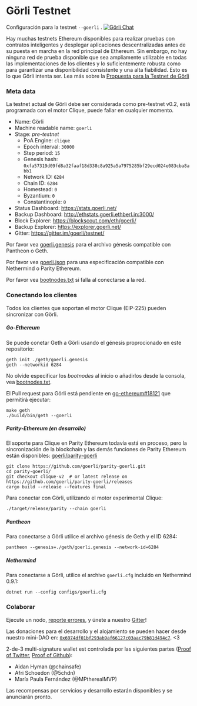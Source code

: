 # Görli Testnet
Configuración para la testnet `--goerli` . [![Görli Chat](https://badges.gitter.im/gitterHQ/gitter.png)](https://gitter.im/goerli/testnet)

Hay muchas testnets Ethereum disponibles para realizar pruebas con contratos inteligentes y desplegar aplicaciones descentralizadas antes de su puesta en marcha en la red principal de Ethereum. Sin embargo, no hay ninguna red de prueba disponible que sea ampliamente utilizable en todas las implementaciones de los clientes y lo suficientemente robusta como para garantizar una disponibilidad consistente y una alta fiabilidad. Esto es lo que Görli intenta ser. Lea más sobre la [Propuesta para la Testnet de Görli](https://dev.to/5chdn/the-grli-testnet-proposal---a-call-for-participation-58pf)

### Meta data

La testnet actual de Görli debe ser considerada como pre-testnet v0.2, está programada con el motor Clique, puede fallar en cualquier momento.

- Name: Görli
- Machine readable name: `goerli`
- Stage: _pre-testnet_
  - PoA Engine: `clique`
  - Epoch interval: `30000`
  - Step period: `15`
  - Genesis hash: `0xfa57319d09fd8a32faaf18d338c8a925a5a7975285bf29ecd024e083cba8abb1`
  - Network ID: `6284`
  - Chain ID: `6284`
  - Homestead: `0`
  - Byzantium: `0`
  - Constantinople: `0`
- Status Dashboard: https://stats.goerli.net/
- Backup Dashboard: http://ethstats.goerli.ethberl.in:3000/
- Block Explorer: https://blockscout.com/eth/goerli/
- Backup Explorer: https://explorer.goerli.net/
- Gitter: https://gitter.im/goerli/testnet/

Por favor vea [goerli.genesis](geth/goerli.genesis) para el archivo génesis compatible con Pantheon o Geth.

Por favor vea [goerli.json](parity/goerli.json) para una especificación compatible con Nethermind o Parity Ethereum.

Por favor vea [bootnodes.txt](bootnodes.txt) si falla al conectarse a la red.

### Conectando los clientes

Todos los clientes que soportan el motor Clique (EIP-225) pueden sincronizar con Görli.

##### Go-Ethereum

Se puede conetar Geth a Görli usando el génesis proprocionado en este repositorio:

```
geth init ./geth/goerli.genesis
geth --networkid 6284
```

No olvide especificar los _bootnodes_ al inicio o añadirlos desde la consola, vea [bootnodes.txt](bootnodes.txt).

El Pull request para Görli está pendiente en [go-ethereum#18121](https://github.com/ethereum/go-ethereum/pull/18121) que permitirá ejecutar:

```
make geth
./build/bin/geth --goerli
```

##### Parity-Ethereum (en desarrollo)

El soporte para Clique en Parity Ethereum todavía está en proceso, pero la sincronización de la blockchain y las demás funciones de Parity Ethereum están disponibles: [goerli/parity-goerli](https://github.com/goerli/parity-goerli)

```
git clone https://github.com/goerli/parity-goerli.git
cd parity-goerli/
git checkout clique-v2  # or latest release on https://github.com/goerli/parity-goerli/releases
cargo build --release --features final
```

Para conectar con Görli, utilizando el motor experimental Clique:

```
./target/release/parity --chain goerli
```

##### Pantheon

Para conectarse a Görli utilice el archivo génesis de Geth y el ID 6284:

```
pantheon --genesis=./geth/goerli.genesis --network-id=6284
```

##### Nethermind

Para conectarse a Görli, utilice el archivo `goerli.cfg` incluido en Nethermind 0.9.1:

```
dotnet run --config configs/goerli.cfg
```

### Colaborar

Ejecute un nodo, [reporte errores](https://github.com/goerli/testnet/issues), y únete a nuestro [Gitter](https://gitter.im/goerli/testnet)!

Las donaciones para el desarrollo y el alojamiento se pueden hacer desde nuestro mini-DAO en: [`0x6974df01bf293ab9af66127c03aac79b81d494c7`](https://etherscan.io/address/0x6974df01bf293ab9af66127c03aac79b81d494c7). <3

2-de-3 multi-signature wallet est controlada por las siguientes partes ([Proof of Twitter](https://twitter.com/5chdn/status/1063851317028954112), [Proof of Github](https://github.com/goerli/pm/blob/master/FINANCE.md)):

- Aidan Hyman (@chainsafe)
- Afri Schoedon (@5chdn)
- María Paula Fernández (@MPtherealMVP)

Las recompensas por servicios y desarrollo estarán disponibles y se anunciarán pronto.
